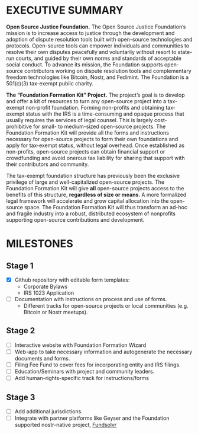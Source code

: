 # EXECUTIVE SUMMARY
**Open Source Justice Foundation.**  The Open Source Justice Foundation’s mission is to increase access to justice through the development and adoption of dispute resolution tools built with open-source technologies and protocols.  Open-source tools can empower individuals and communities to resolve their own disputes peacefully and voluntarily without resort to state-run courts, and guided by their own norms and standards of acceptable social conduct.  To advance its mission, the Foundation supports open-source contributors working on dispute resolution tools and complementary freedom technologies like Bitcoin, Nostr, and Fedimint.  The Foundation is a 501(c)(3) tax-exempt public charity.


**The “Foundation Formation Kit” Project.**  The project’s goal is to develop and offer a kit of resources to turn any open-source project into a tax-exempt non-profit foundation.  Forming non-profits and obtaining tax-exempt status with the IRS is a time-consuming and opaque process that usually requires the services of legal counsel.  This is largely cost-prohibitive for small- to medium-sized open-source projects.  The Foundation Formation Kit will provide all the forms and instructions necessary for open-source projects to form their own foundations and apply for tax-exempt status, without legal overhead.  Once established as non-profits, open-source projects can obtain financial support or crowdfunding and avoid onerous tax liability for sharing that support with their contributors and community.

The tax-exempt foundation structure has previously been the exclusive privilege of large and well-capitalized open-source projects. The Foundation Formation Kit will give **all** open-source projects access to the benefits of this structure, **regardless of size or means**.  A more formalized legal framework will accelerate and grow capital allocation into the open-source space.  The Foundation Formation Kit will thus transform an ad-hoc and fragile industry into a robust, distributed ecosystem of nonprofits supporting open-source contributions and development.

# MILESTONES
## Stage 1 
- [x] Github repository with editable form templates:
  * Corporate Bylaws
  * IRS 1023 Application
- [ ] Documentation with instructions on process and use of forms.
  * Different tracks for open-source projects or local communities (e.g. Bitcoin or Nostr meetups).

## Stage 2
- [ ] Interactive website with Foundation Formation Wizard 
- [ ] Web-app to take necessary information and autogenerate the necessary documents and forms.
- [ ] Filing Fee Fund to cover fees for incorporating entity and IRS filings.
- [ ] Education/Seminars with project and community leaders.
- [ ] Add human-rights-specific track for instructions/forms

## Stage 3
- [ ] Add additional jurisdictions.
- [ ] Integrate with partner platforms like Geyser and the Foundation supported nostr-native project, [Fundsolvr](https://github.com/Open-Source-Justice-Foundation/Fundsolvr)
